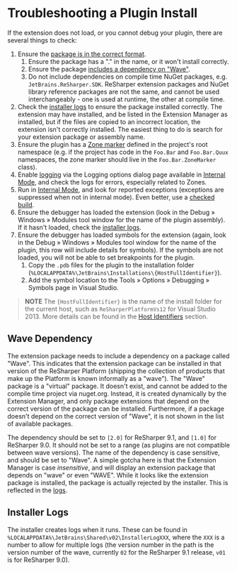 ---
---

# Troubleshooting a Plugin Install

If the extension does not load, or you cannot debug your plugin, there are several things to check:

1. Ensure the [package is in the correct format](/Extensions/Packaging.md).
    1. Ensure the package has a "." in the name, or it won't install correctly.
    2. Ensure the package [includes a dependency on "Wave"](#wave-dependency).
    3. Do not include dependencies on compile time NuGet packages, e.g. `JetBrains.ReSharper.SDK`. ReSharper extension packages and NuGet library reference packages are not the same, and cannot be used interchangeably - one is used at runtime, the other at compile time.
2. Check the [installer logs](#installer-logs) to ensure the package installed correctly. The extension may have installed, and be listed in the Extension Manager as installed, but if the files are copied to an incorrect location, the extension isn't correctly installed. The easiest thing to do is search for your extension package or assembly name.
3. Ensure the plugin has a [Zone marker](/Platform/Zones/HowTo.md) defined in the project's root namespace (e.g. if the project has code in the `Foo.Bar` and `Foo.Bar.Quux` namespaces, the zone marker should live in the `Foo.Bar.ZoneMarker` class).
4. Enable [logging](/Platform/Logging.md) via the Logging options dialog page available in [Internal Mode](/Intro/InternalMode.md), and check the logs for errors, especially related to Zones.
5. Run in [Internal Mode](/Intro/InternalMode.md), and look for reported exceptions (exceptions are suppressed when not in internal mode). Even better, use a [checked build](/Intro/Tools.md).
6. Ensure the debugger has loaded the extension (look in the Debug » Windows » Modules tool window for the name of the plugin assembly). If it hasn't loaded, check the [installer logs](#installer-logs).
7. Ensure the debugger has loaded symbols for the extension (again, look in the Debug » Windows » Modules tool window for the name of the plugin, this row will include details for symbols). If the symbols are not loaded, you will not be able to set breakpoints for the plugin. 
    1. Copy the `.pdb` files for the plugin to the installation folder (`%LOCALAPPDATA%\JetBrains\Installations\{HostFullIdentifier}`).
    2. Add the symbol location to the Tools » Options » Debugging » Symbols page in Visual Studio.

> **NOTE** The `{HostFullIdentifier}` is the name of the install folder for the current host, such as `ReSharperPlatformVs12` for Visual Studio 2013. More details can be found in the [Host Identifiers](Deployment/InstallProcess/HostIdentifiers.md) section.

## Wave Dependency

The extension package needs to include a dependency on a package called "Wave". This indicates that the extension package can be installed in that version of the ReSharper Platform (shipping the collection of products that make up the Platform is known informally as a "wave"). The "Wave" package is a "virtual" package. It doesn't exist, and cannot be added to the compile time project via nuget.org. Instead, it is created dynamically by the Extension Manager, and only package extensions that depend on the correct version of the package can be installed. Furthermore, if a package doesn't depend on the correct version of "Wave", it is not shown in the list of available packages.

The dependency should be set to `[2.0]` for ReSharper 9.1, and `[1.0]` for ReSharper 9.0. It should not be set to a range (as plugins are not compatible between wave versions). The name of the dependency is case sensitive, and should be set to "Wave". A simple gotcha here is that the Extension Manager is case *insensitive*, and will display an extension package that depends on "wave" or even "WAVE". While it looks like the extension package is installed, the package is actually rejected by the installer. This is reflected in the [logs](#installer-logs).

## Installer Logs

The installer creates logs when it runs. These can be found in `%LOCALAPPDATA%\JetBrains\Shared\v02\InstallerLogXXX`, where the `XXX` is a number to allow for multiple logs (the version number in the path is the version number of the wave, currently `02` for the ReSharper 9.1 release, `v01` is for ReSharper 9.0).

